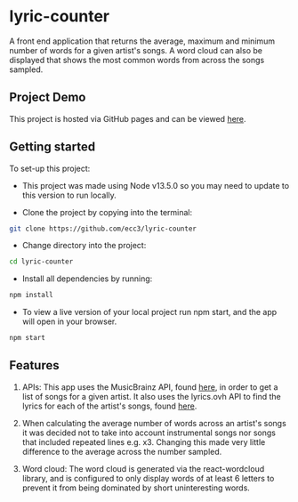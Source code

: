# lyric-counter

A front end application that returns the average, maximum and minimum number of words for a given artist's songs. A word cloud can also be displayed that shows the most common words from across the songs sampled.

## Project Demo

This project is hosted via GitHub pages and can be viewed [here](https://ecc3.github.io/lyric-counter/).

## Getting started

To set-up this project:

- This project was made using Node v13.5.0 so you may need to update to this version to run locally.

- Clone the project by copying into the terminal:

```bash
git clone https://github.com/ecc3/lyric-counter
```

- Change directory into the project:

```bash
cd lyric-counter
```

- Install all dependencies by running:

```bash
npm install
```

- To view a live version of your local project run npm start, and the app will open in your browser.

```bash
npm start
```

## Features

1. APIs: This app uses the MusicBrainz API, found [here](https://musicbrainz.org/doc/Development/XML_Web_Service/Version_2), in order to get a list of songs for a given artist. It also uses the lyrics.ovh API to find the lyrics for each of the artist's songs, found [here](https://lyricsovh.docs.apiary.io/#reference/0/lyrics-of-a-song/search?console=1).

2. When calculating the average number of words across an artist's songs it was decided not to take into account instrumental songs nor songs that included repeated lines e.g. x3. Changing this made very little difference to the average across the number sampled.

3. Word cloud: The word cloud is generated via the react-wordcloud library, and is configured to only display words of at least 6 letters to prevent it from being dominated by short uninteresting words.
